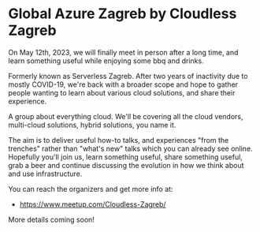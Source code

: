 # Global Azure Zagreb by Cloudless Zagreb

On May 12th, 2023, we will finally meet in person after a long time, and learn something useful while enjoying some bbq and drinks.


Formerly known as Serverless Zagreb. After two years of inactivity due to mostly COVID-19, we're back with a broader scope and hope to gather people wanting to learn about various cloud solutions, and share their experience.

A group about everything cloud. We'll be covering all the cloud vendors, multi-cloud solutions, hybrid solutions, you name it.

The aim is to deliver useful how-to talks, and experiences "from the trenches" rather than "what's new" talks which you can already see online.
Hopefully you'll join us, learn something useful, share something useful, grab a beer and continue discussing the evolution in how we think about and use infrastructure.


You can reach the organizers and get more info at:
* https://www.meetup.com/Cloudless-Zagreb/

More details coming soon!